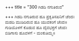 +++
title = "300 ಗಿಡದಿ ನಗುತಿರುವ"

+++
ಗಿಡದಿ ನಗುತಿರುವ ಹೂ ಪ್ರಕೃತಿಸಖನಿಗೆ ಚೆಂದ।  
ಮಡದಿ ಮುಡಿದಿರುವ ಹೂ ಯುವಕಂಗೆ ಚೆಂದ॥  
ಗುಡಿಯೊಳಗೆ ಕೊಡುವ ಹೂ ದೈವಭಕ್ತಗೆ ಚೆಂದ।  
ಬಿಡಿಗಾಸು ಹೂವಳಗೆ - ಮಂಕುತಿಮ್ಮ॥  